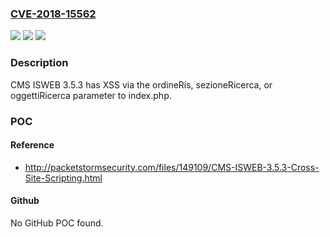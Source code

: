 ### [CVE-2018-15562](https://cve.mitre.org/cgi-bin/cvename.cgi?name=CVE-2018-15562)
![](https://img.shields.io/static/v1?label=Product&message=n%2Fa&color=blue)
![](https://img.shields.io/static/v1?label=Version&message=n%2Fa&color=blue)
![](https://img.shields.io/static/v1?label=Vulnerability&message=n%2Fa&color=brighgreen)

### Description

CMS ISWEB 3.5.3 has XSS via the ordineRis, sezioneRicerca, or oggettiRicerca parameter to index.php.

### POC

#### Reference
- http://packetstormsecurity.com/files/149109/CMS-ISWEB-3.5.3-Cross-Site-Scripting.html

#### Github
No GitHub POC found.

